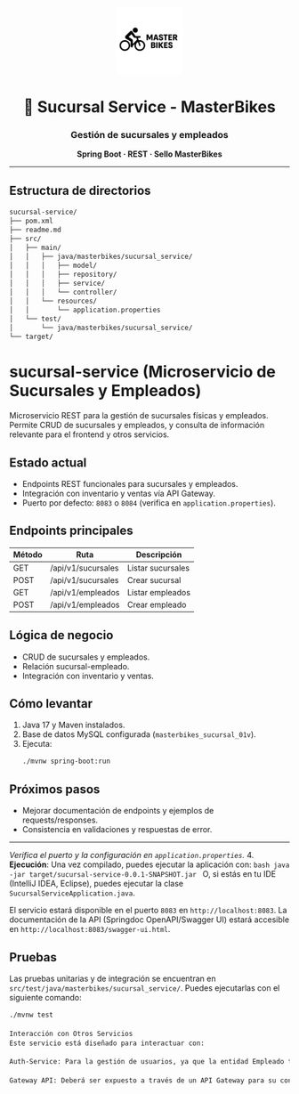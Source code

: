 <div align="center">
  <img src="../frontend/images/logo.svg" alt="MasterBikes" width="120"/>
  <h1>🏢 Sucursal Service - MasterBikes</h1>
  <h3>Gestión de sucursales y empleados</h3>
  <p><b>Spring Boot · REST · Sello MasterBikes</b></p>
</div>

---
## Estructura de directorios

```
sucursal-service/
├── pom.xml
├── readme.md
├── src/
│   ├── main/
│   │   ├── java/masterbikes/sucursal_service/
│   │   │   ├── model/
│   │   │   ├── repository/
│   │   │   ├── service/
│   │   │   └── controller/
│   │   └── resources/
│   │       └── application.properties
│   └── test/
│       └── java/masterbikes/sucursal_service/
└── target/
```

# sucursal-service (Microservicio de Sucursales y Empleados)

Microservicio REST para la gestión de sucursales físicas y empleados. Permite CRUD de sucursales y empleados, y consulta de información relevante para el frontend y otros servicios.

## Estado actual

- Endpoints REST funcionales para sucursales y empleados.
- Integración con inventario y ventas vía API Gateway.
- Puerto por defecto: `8083` o `8084` (verifica en `application.properties`).

## Endpoints principales

| Método | Ruta                        | Descripción                |
|--------|-----------------------------|----------------------------|
| GET    | /api/v1/sucursales          | Listar sucursales          |
| POST   | /api/v1/sucursales          | Crear sucursal             |
| GET    | /api/v1/empleados           | Listar empleados           |
| POST   | /api/v1/empleados           | Crear empleado             |

## Lógica de negocio

- CRUD de sucursales y empleados.
- Relación sucursal-empleado.
- Integración con inventario y ventas.

## Cómo levantar

1. Java 17 y Maven instalados.
2. Base de datos MySQL configurada (`masterbikes_sucursal_01v`).
3. Ejecuta:
   ```bash
   ./mvnw spring-boot:run
   ```

## Próximos pasos

- Mejorar documentación de endpoints y ejemplos de requests/responses.
- Consistencia en validaciones y respuestas de error.

---
*Verifica el puerto y la configuración en `application.properties`.*
4.  **Ejecución**: Una vez compilado, puedes ejecutar la aplicación con:
    ```bash
    java -jar target/sucursal-service-0.0.1-SNAPSHOT.jar
    ```
    O, si estás en tu IDE (IntelliJ IDEA, Eclipse), puedes ejecutar la clase `SucursalServiceApplication.java`.

El servicio estará disponible en el puerto `8083` en `http://localhost:8083`. La documentación de la API (Springdoc OpenAPI/Swagger UI) estará accesible en `http://localhost:8083/swagger-ui.html`.

## Pruebas

Las pruebas unitarias y de integración se encuentran en `src/test/java/masterbikes/sucursal_service/`. Puedes ejecutarlas con el siguiente comando:

```bash
./mvnw test

Interacción con Otros Servicios
Este servicio está diseñado para interactuar con:

Auth-Service: Para la gestión de usuarios, ya que la entidad Empleado tiene un usuarioId para vincular con un usuario del servicio de autenticación.

Gateway API: Deberá ser expuesto a través de un API Gateway para su consumo por el frontend u otros microservicios.


